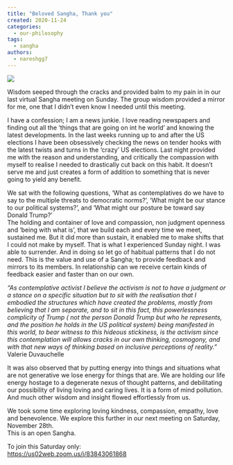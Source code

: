 ```yaml
---
title: "Beloved Sangha, Thank you"
created: 2020-11-24
categories: 
  - our-philosophy
tags: 
  - sangha
authors: 
  - nareshgg7
---
```


![](/assets/images/img_20191203_114541-1.jpg)

Wisdom seeped through the cracks and provided balm to my pain in in our last virtual Sangha meeting on Sunday. The group wisdom provided a mirror for me, one that I didn’t even know I needed until this meeting.  
  
I have a confession; I am a news junkie. I love reading newspapers and finding out all the ‘things that are going on int he world’ and knowing the latest developments. In the last weeks running up to and after the US elections I have been obsessively checking the news on tender hooks with the latest twists and turns in the ‘crazy’ US elections. Last night provided me with the reason and understanding, and critically the compassion with myself to realise I needed to drastically cut back on this habit. It doesn’t serve me and just creates a form of addition to something that is never going to yield any benefit.  
  
We sat with the following questions, ‘What as contemplatives do we have to say to the multiple threats to democratic norms?’, ‘What might be our stance to our political systems?’, and ‘What might our posture be toward say Donald Trump?’  
The holding and container of love and compassion, non judgment openness and ‘being with what is’, that we build each and every time we meet, sustained me. But it did more than sustain, it enabled me to make shifts that I could not make by myself. That is what I experienced Sunday night. I was able to surrender. And in doing so let go of habitual patterns that I do not need. This is the value and use of a Sangha; to provide feedback and mirrors to its members. In relationship can we receive certain kinds of feedback easier and faster than on our own.  
  
  
_“As contemplative activist I believe the activism is not to have a judgment or a stance on a specific situation but to sit with the realisation that I embodied the structures which have created the problems, mostly from believing that I am separate, and to sit in this fact, this powerlessness complicity of Trump ( not the person Donald Trump but who he represents, and the position he holds in the US political system) being manifested in this world, to bear witness to this hideous stickiness, is the activism since this contemplation will allows cracks in our own thinking, cosmogony, and with that new ways of thinking based on inclusive perceptions of reality.”_  
Valerie Duvauchelle  
  
  
It was also observed that by putting energy into things and situations what are not generative we lose energy for things that are. We are holding our life energy hostage to a degenerate nexus of thought patterns, and debilitating our possibility of living loving and caring lives. It is a form of mind pollution. And much other wisdom and insight flowed effortlessly from us.  
  
We took some time exploring loving kindness, compassion, empathy, love and benevolence. We explore this further in our next meeting on Saturday, November 28th.  
This is an open Sangha.  
  
To join this Saturday only:  
https://us02web.zoom.us/j/83843061868
